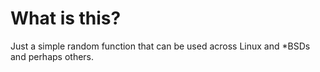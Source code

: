 What is this?
=============

Just a simple random function that can be used across Linux and *BSDs
and perhaps others.
